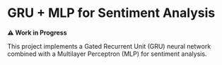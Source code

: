 # GRU + MLP for Sentiment Analysis

**⚠️ Work in Progress**

This project implements a Gated Recurrent Unit (GRU) neural network combined with a Multilayer Perceptron (MLP) for sentiment analysis.

